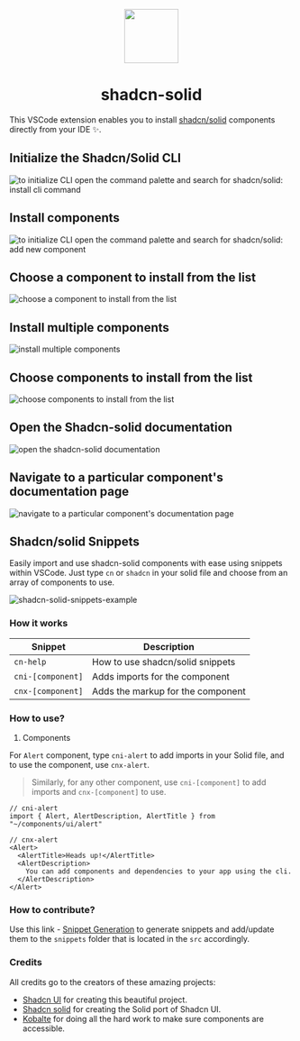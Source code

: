 <p align="center">
 <img align="center" src="https://raw.githubusercontent.com/selemondev/vscode-shadcn-solid/master/src/images/logo.png" height="96" />
 <h1 align="center">
  shadcn-solid
 </h1>
</p>

This VSCode extension enables you to install [shadcn/solid](https://solid-ui-components.vercel.app) components directly from your IDE ✨.

## Initialize the Shadcn/Solid CLI

![to initialize CLI open the command palette and search for shadcn/solid: install cli command](https://raw.githubusercontent.com/selemondev/vscode-shadcn-solid/master/src/assets/images/init-cli.png)

## Install components

![to initialize CLI open the command palette and search for shadcn/solid: add new component](https://raw.githubusercontent.com/selemondev/vscode-shadcn-solid/master/src/assets/images/add-new-component.png)

## Choose a component to install from the list

![choose a component to install from the list](https://raw.githubusercontent.com/selemondev/vscode-shadcn-solid/master/src/assets/images/add-new-component-preview.png)

## Install multiple components

![install multiple components](https://raw.githubusercontent.com/selemondev/vscode-shadcn-solid/master/src/assets/images/add-multiple-components.png)

## Choose components to install from the list
![choose components to install from the list](https://raw.githubusercontent.com/selemondev/vscode-shadcn-solid/master/src/assets/images/add-multiple-components-preview.png)

## Open the Shadcn-solid documentation

![open the shadcn-solid documentation](https://raw.githubusercontent.com/selemondev/vscode-shadcn-solid/master/src/assets/images/shadcn-solid-docs.png)

## Navigate to a particular component's documentation page

![navigate to a particular component's documentation page](https://raw.githubusercontent.com/selemondev/vscode-shadcn-solid/master/src/assets/images/shadcn-solid-component-docs.png)

## Shadcn/solid Snippets

Easily import and use shadcn-solid components with ease using snippets within VSCode. Just type `cn` or `shadcn` in your solid file and choose from an array of components to use.

![shadcn-solid-snippets-example](https://raw.githubusercontent.com/selemondev/vscode-shadcn-solid/master/src/assets/images/shadcn-solid-import.png)

### How it works

| Snippet           | Description                            |
| ----------------- | -------------------------------------- |
| `cn-help`         | How to use shadcn/solid snippets      |
| `cni-[component]` | Adds imports for the component         |
| `cnx-[component]` | Adds the markup for the component|

### How to use?

1. Components

For `Alert` component, type `cni-alert` to add imports in your Solid file, and to use the component, use `cnx-alert`.

> Similarly, for any other component, use `cni-[component]` to add imports and `cnx-[component]` to use.

```tsx
// cni-alert
import { Alert, AlertDescription, AlertTitle } from "~/components/ui/alert"

// cnx-alert
<Alert>
  <AlertTitle>Heads up!</AlertTitle>
  <AlertDescription>
    You can add components and dependencies to your app using the cli.
  </AlertDescription>
</Alert>
```

### How to contribute?

Use this link - [Snippet Generation](https://snippet-generator.app/?description=https%3A%2F%2Fsolid-ui-components.vercel.app%2Fdocs%2Fcomponents&tabtrigger=shadcn-&snippet=&mode=vscode) to generate snippets and add/update them to the `snippets` folder that is located in the `src` accordingly.


### Credits 

All credits go to the creators of these amazing projects:

- [Shadcn UI](https://ui.shadcn.com) for creating this beautiful project.
- [Shadcn solid](https://solid-ui-components.vercel.app/) for creating the Solid port of Shadcn UI.
- [Kobalte](https://kobalte.dev/docs/core/overview/introduction) for doing all the hard work to make sure components are accessible.
